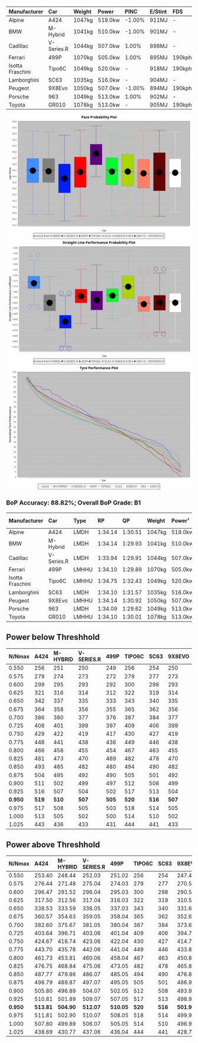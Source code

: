 | Manufacturer     | Car        | Weight | Power   | PINC    | E/Stint | FDS     |
|:-|:-|:-|:-|:-|:-|:-|
| Alpine           | A424       | 1047kg | 519.0kw | -1.00%  | 911MJ   |    -    |
| BMW              | M-Hybrid   | 1041kg | 510.0kw | -1.00%  | 901MJ   |    -    |
| Cadillac         | V-Series.R | 1044kg | 507.0kw | 1.00%   | 898MJ   |    -    |
| Ferrari          | 499P       | 1070kg | 505.0kw | 1.00%   | 895MJ   | 190kph  |
| Isotta Fraschini | Tipo6C     | 1049kg | 520.0kw |    -    | 918MJ   | 190kph  |
| Lamborghini      | SC63       | 1035kg | 516.0kw |    -    | 904MJ   |    -    |
| Peugeot          | 9X8Evo     | 1050kg | 507.0kw | -1.00%  | 894MJ   | 190kph  |
| Porsche          | 963        | 1049kg | 513.0kw | 1.00%   | 902MJ   |    -    |
| Toyota           | GR010      | 1078kg | 513.0kw |    -    | 905MJ   | 190kph  |

![PACECHART](./IMG/ACOMETHOD.png)
![STRAIGHTLINEPERFORMANCECHART](./IMG/ACOMETHOD_sp.png)
![TYREPERFORMANCECHART](./IMG/ACOMETHOD_tw.png)

### BoP Accuracy: 88.82%; Overall BoP Grade: B1
| Manufacturer     | Car        | Type  | RP      | QP      | Weight | Power¹  | Threshhold | PINC    | Power²   | E/Stint | AVG Vmax  | FDS     | RDLC | L/Stint | BOP-Grade | Model Accuracy | Model Points | Match%  | SimDiff |
|:-|:-|:-|:-|:-|:-|:-|:-|:-|:-|:-|:-|:-|:-|:-|:-|:-|:-|:-|:-|
| Alpine           | A424       | LMDH  | 1:34.14 | 1:30.51 | 1047kg | 519.0kw | 210.0kph   | -1.00%  | 513.80kw |  911MJ  | 314.39kph |    -    | 1.01 | 36      | ~A1       | 100.00%        | 635          | 99.21%  | #       |
| BMW              | M-Hybrid   | LMDH  | 1:34.14 | 1:29.93 | 1041kg | 510.0kw | 210.0kph   | -1.00%  | 504.90kw |  901MJ  | 310.93kph |    -    | 1.02 | 36      | ~A1       | 100.00%        | 1696         | 98.90%  | #       |
| Cadillac         | V-Series.R | LMDH  | 1:33.94 | 1:29.91 | 1044kg | 507.0kw | 210.0kph   | 1.00%   | 512.10kw |  898MJ  | 307.48kph |    -    | 1.02 | 36      | ~A1       | 88.64%         | 2076         | 95.99%  | #       |
| Ferrari          | 499P       | LMHHU | 1:34.10 | 1:29.89 | 1070kg | 505.0kw | 210.0kph   | 1.00%   | 510.10kw |  895MJ  | 310.37kph | 190kph  | 1.02 | 37      | ~A1       | 91.94%         | 2476         | 100.00% | #       |
| Isotta Fraschini | Tipo6C     | LMHHU | 1:34.75 | 1:32.43 | 1049kg | 520.0kw | 210.0kph   |    -    | 520.00kw |  918MJ  | 312.53kph | 190kph  | 1.05 | 37      | +Ω1       | 100.00%        | 66           | 25.90%  | #       |
| Lamborghini      | SC63       | LMDH  | 1:34.10 | 1:31.57 | 1035kg | 516.0kw | 210.0kph   |    -    | 516.00kw |  904MJ  | 313.44kph |    -    | 1.05 | 36      | ~A1       | 100.00%        | 504          | 95.46%  | #       |
| Peugeot          | 9X8Evo     | LMHHU | 1:34.14 | 1:30.92 | 1050kg | 507.0kw | 210.0kph   | -1.00%  | 501.90kw |  894MJ  | 312.43kph | 190kph  | 1.00 | 37      | +B2       | 100.00%        | 249          | 83.94%  | ±0.16s  |
| Porsche          | 963        | LMDH  | 1:34.09 | 1:29.62 | 1049kg | 513.0kw | 210.0kph   | 1.00%   | 518.10kw |  902MJ  | 311.09kph |    -    | 1.01 | 36      | ~A1       | 90.40%         | 5633         | 100.00% | #       |
| Toyota           | GR010      | LMHHU | 1:34.10 | 1:30.01 | 1078kg | 513.0kw | 210.0kph   |    -    | 513.00kw |  905MJ  | 309.31kph | 190kph  | 1.01 | 37      | ~A1       | 90.11%         | 3235         | 100.00% | #       |

## Power below Threshhold
| N/Nmax    | A424    | M-HYBRID | V-SERIES.R | 499P    | TIPO6C  | SC63    | 9X8EVO  | 963     | GR010   |
|:-|:-|:-|:-|:-|:-|:-|:-|:-|:-|
|  0.550    |  256    |  251     |  250       |  249    |  256    |  254    |  250    |  253    |  253    |
|  0.575    |  279    |  274     |  273       |  272    |  279    |  277    |  273    |  276    |  276    |
|  0.600    |  299    |  295     |  293       |  292    |  300    |  298    |  293    |  296    |  296    |
|  0.625    |  321    |  316     |  314       |  312    |  322    |  319    |  314    |  317    |  317    |
|  0.650    |  342    |  337     |  335       |  333    |  343    |  340    |  335    |  338    |  338    |
|  0.675    |  364    |  358     |  356       |  355    |  365    |  362    |  356    |  360    |  360    |
|  0.700    |  386    |  380     |  377       |  376    |  387    |  384    |  377    |  382    |  382    |
|  0.725    |  408    |  401     |  399       |  397    |  409    |  406    |  399    |  403    |  403    |
|  0.750    |  429    |  422     |  419       |  417    |  430    |  427    |  419    |  424    |  424    |
|  0.775    |  448    |  441     |  438       |  436    |  449    |  446    |  438    |  443    |  443    |
|  0.800    |  466    |  458     |  455       |  454    |  467    |  463    |  455    |  461    |  461    |
|  0.825    |  481    |  473     |  470       |  469    |  482    |  478    |  470    |  476    |  476    |
|  0.850    |  493    |  485     |  482       |  480    |  494    |  490    |  482    |  487    |  487    |
|  0.875    |  504    |  495     |  492       |  490    |  505    |  501    |  492    |  498    |  498    |
|  0.900    |  511    |  502     |  499       |  497    |  512    |  508    |  499    |  505    |  505    |
|  0.925    |  516    |  507     |  504       |  502    |  517    |  513    |  504    |  510    |  510    |
| **0.950** | **519** | **510**  | **507**    | **505** | **520** | **516** | **507** | **513** | **513** |
|  0.975    |  517    |  508     |  505       |  503    |  518    |  514    |  505    |  511    |  511    |
|  1.000    |  513    |  505     |  502       |  500    |  514    |  510    |  502    |  507    |  507    |
|  1.025    |  443    |  436     |  433       |  431    |  444    |  441    |  433    |  438    |  438    |

## Power above Threshhold
| N/Nmax    | A424       | M-HYBRID   | V-SERIES.R | 499P       | TIPO6C  | SC63    | 9X8EVO     | 963        | GR010   |
|:-|:-|:-|:-|:-|:-|:-|:-|:-|:-|
|  0.550    |  253.40    |  248.44    |  252.03    |  251.02    |  256    |  254    |  247.46    |  255.06    |  253    |
|  0.575    |  276.44    |  271.48    |  275.04    |  274.03    |  279    |  277    |  270.50    |  278.07    |  276    |
|  0.600    |  296.47    |  291.52    |  296.04    |  295.03    |  300    |  298    |  290.54    |  299.08    |  296    |
|  0.625    |  317.50    |  312.56    |  317.04    |  316.03    |  322    |  319    |  310.58    |  321.08    |  317    |
|  0.650    |  338.53    |  333.59    |  338.05    |  337.03    |  343    |  340    |  331.61    |  342.09    |  338    |
|  0.675    |  360.57    |  354.63    |  359.05    |  358.04    |  365    |  362    |  352.65    |  364.09    |  360    |
|  0.700    |  382.60    |  375.67    |  381.05    |  380.04    |  387    |  384    |  373.69    |  386.10    |  382    |
|  0.725    |  403.64    |  396.71    |  403.06    |  401.04    |  409    |  406    |  394.73    |  407.10    |  403    |
|  0.750    |  424.67    |  416.74    |  423.06    |  422.04    |  430    |  427    |  414.77    |  428.11    |  424    |
|  0.775    |  443.70    |  435.78    |  442.06    |  441.04    |  449    |  446    |  433.80    |  447.11    |  443    |
|  0.800    |  461.73    |  453.81    |  460.06    |  458.04    |  467    |  463    |  450.84    |  465.12    |  461    |
|  0.825    |  476.75    |  468.84    |  475.06    |  473.05    |  482    |  478    |  465.86    |  480.12    |  476    |
|  0.850    |  487.77    |  479.86    |  486.07    |  485.05    |  494    |  490    |  476.88    |  492.12    |  487    |
|  0.875    |  498.79    |  489.87    |  497.07    |  495.05    |  505    |  501    |  486.90    |  503.13    |  498    |
|  0.900    |  505.80    |  496.89    |  504.07    |  502.05    |  512    |  508    |  493.92    |  510.13    |  505    |
|  0.925    |  510.81    |  501.89    |  509.07    |  507.05    |  517    |  513    |  498.92    |  515.13    |  510    |
| **0.950** | **513.81** | **504.90** | **512.07** | **510.05** | **520** | **516** | **501.93** | **518.13** | **513** |
|  0.975    |  511.81    |  502.90    |  510.07    |  508.05    |  518    |  514    |  499.93    |  516.13    |  511    |
|  1.000    |  507.80    |  499.89    |  506.07    |  505.05    |  514    |  510    |  496.92    |  512.13    |  507    |
|  1.025    |  438.69    |  430.77    |  437.06    |  436.04    |  444    |  441    |  428.79    |  442.11    |  438    |

